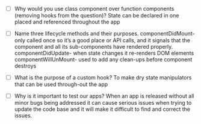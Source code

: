 - [ ] Why would you use class component over function components (removing hooks from the question)?
State can be declared in one placed and referenced throughout the app
 
- [ ] Name three lifecycle methods and their purposes.
componentDidMount- only called once so it’s a good place or API calls, and it signals that the component and all its sub-components have rendered properly.
componentDidUpdate- when state changes it re-renders DOM elements	
componentWillUnMount-  used to add any clean-ups before component destroys
 
- [ ] What is the purpose of a custom hook?
To make dry state manipulators that can be used through-out the app
 
- [ ] Why is it important to test our apps?
When an app is released without all minor bugs being addressed it can cause serious issues when trying to update the code base and it will make it difficult to find and correct the issues.